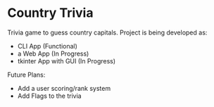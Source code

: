 # Country Trivia

Trivia game to guess country capitals. Project is being developed as:

- CLI App (Functional)
- a Web App (In Progress)
- tkinter App with GUI (In Progress)

Future Plans:

- Add a user scoring/rank system
- Add Flags to the trivia

